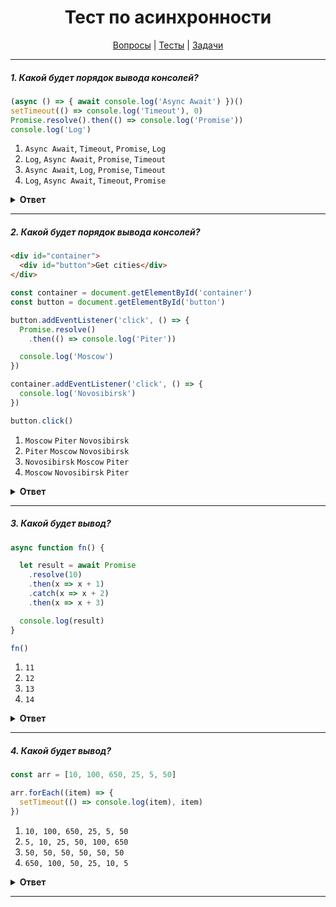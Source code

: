 <div align="center">

# Тест по асинхронности

[Вопросы](https://github.com/dollaween/javascript-questions)
|
[Тесты](https://github.com/dollaween/javascript-tests)
|
[Задачи](https://github.com/dollaween/javascript-tasks)

</div>

---

##### 1. Какой будет порядок вывода консолей?

```javascript
(async () => { await console.log('Async Await') })()
setTimeout(() => console.log('Timeout'), 0)
Promise.resolve().then(() => console.log('Promise'))
console.log('Log')
```

1. `Async Await`, `Timeout`, `Promise`, `Log`
2. `Log`, `Async Await`, `Promise`, `Timeout`
3. `Async Await`, `Log`, `Promise`, `Timeout`
4. `Log`, `Async Await`, `Timeout`, `Promise`

<details><summary><b>Ответ</b></summary>
<p>

**Ответ:** `3`

</p>
</details>

---

##### 2. Какой будет порядок вывода консолей?

```html
<div id="container">
  <div id="button">Get cities</div>
</div>
```

```javascript
const container = document.getElementById('container')
const button = document.getElementById('button')

button.addEventListener('click', () => {
  Promise.resolve()
    .then(() => console.log('Piter'))

  console.log('Moscow')
})

container.addEventListener('click', () => {
  console.log('Novosibirsk')
})

button.click()
```

1. `Moscow` `Piter` `Novosibirsk`
2. `Piter` `Moscow` `Novosibirsk`
3. `Novosibirsk` `Moscow` `Piter`
4. `Moscow` `Novosibirsk` `Piter`

<details><summary><b>Ответ</b></summary>
<p>

**Ответ: 4**

В тесте продемонстрирован side-эффект при исполнении микрозадач. В данном случае, пользовательское поведение будет исполнено иначе, чем прямой вызов функции.

Разберем работу движка по шагам:
1. Выполняется `button.click()`. Мы кладем его в стек вызовов.
2. Переходим в `handleClick` `button`-а.
3. Выполняем `Promise.resolve`. Он добавляет нам микротаску `then` в очередь. `Promise.resolve` исполняется.
4. Далее переходим в `console.log` и выводим `Moskow`.
5. Мы закончили тело `handleClick` `button`-а и выходим из него, снимаем его со стека. Но наш синхронный код (click) не закончился, потому что есть другие хендлеры и стек не очищен.
6. Переходим в `handleClick` `container`-а и выводим в `console.log` `Novosibirsk`.
7. Стек очистился, исполняется микротаска `then` и в `console.log` выводится `Piter`.

</p>
</details>

---

##### 3. Какой будет вывод?

```javascript
async function fn() {

  let result = await Promise
    .resolve(10)
    .then(x => x + 1)
    .catch(x => x + 2)
    .then(x => x + 3)

  console.log(result)
}

fn()
```

1. `11`
2. `12`
3. `13`
4. `14`

<details><summary><b>Ответ</b></summary>
<p>

**Ответ: 4**

</p>
</details>

---

##### 4. Какой будет вывод?

```javascript
const arr = [10, 100, 650, 25, 5, 50]

arr.forEach((item) => {
  setTimeout(() => console.log(item), item)
})
```

1. `10, 100, 650, 25, 5, 50`
2. `5, 10, 25, 50, 100, 650`
3. `50, 50, 50, 50, 50, 50`
4. `650, 100, 50, 25, 10, 5`

<details><summary><b>Ответ</b></summary>
<p>

**Ответ: 2**

В каждой итерации мы запускаем таймер, который запустит консоль через 10, 100, 650, 25, 5 и 50 мс.
</p>
</details>

---
